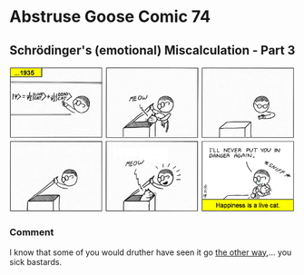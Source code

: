 # Abstruse Goose Comic 74
## Schrödinger's (emotional) Miscalculation - Part 3

![image](schrodinger_miscalc3.png)
### Comment
I know that some of you would druther have seen it go <a href="https://web.archive.org/web/20180119013028/http://abstrusegoose.com/secretarchives/in-a-parallel-world" target="_blank">the other way</a>,... you sick bastards.
